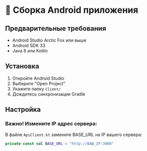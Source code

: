 # 📱 Сборка Android приложения

## Предварительные требования

- Android Studio Arctic Fox или выше
- Android SDK 33
- Java 8 или Kotlin

## Установка

1. Откройте Android Studio
2. Выберите "Open Project"
3. Укажите папку `client/`
4. Дождитесь синхронизации Gradle

## Настройка

### Важно! Измените IP адрес сервера:

В файле `ApiClient.kt` замените BASE_URL на IP вашего сервера:

```kotlin
private const val BASE_URL = "http://ВАШ_IP:3000"